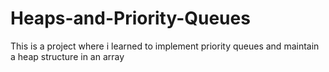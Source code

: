 # Heaps-and-Priority-Queues
This is a project where i learned to implement priority queues and maintain a heap structure in an array

